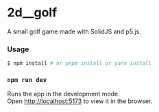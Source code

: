 # 2d__golf
A small golf game made with SolidJS and p5.js.

### Usage

```bash
$ npm install # or pnpm install or yarn install
```

### `npm run dev`

Runs the app in the development mode.<br>
Open [http://localhost:5173](http://localhost:5173) to view it in the browser.
